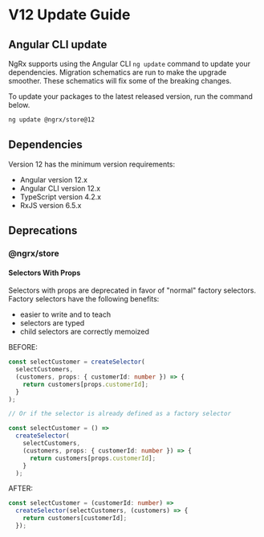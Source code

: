 # V12 Update Guide

## Angular CLI update

NgRx supports using the Angular CLI `ng update` command to update your dependencies. Migration schematics are run to make the upgrade smoother. These schematics will fix some of the breaking changes.

To update your packages to the latest released version, run the command below.

```sh
ng update @ngrx/store@12
```

## Dependencies

Version 12 has the minimum version requirements:

- Angular version 12.x
- Angular CLI version 12.x
- TypeScript version 4.2.x
- RxJS version 6.5.x

## Deprecations

### @ngrx/store

#### Selectors With Props

Selectors with props are deprecated in favor of "normal" factory selectors.
Factory selectors have the following benefits:

- easier to write and to teach
- selectors are typed
- child selectors are correctly memoized

BEFORE:

```ts
const selectCustomer = createSelector(
  selectCustomers,
  (customers, props: { customerId: number }) => {
    return customers[props.customerId];
  }
);

// Or if the selector is already defined as a factory selector

const selectCustomer = () =>
  createSelector(
    selectCustomers,
    (customers, props: { customerId: number }) => {
      return customers[props.customerId];
    }
  );
```

AFTER:

```ts
const selectCustomer = (customerId: number) =>
  createSelector(selectCustomers, (customers) => {
    return customers[customerId];
  });
```
